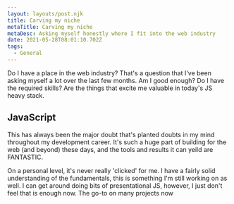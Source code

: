 ```yaml
---
layout: layouts/post.njk
title: Carving my niche
metaTitle: Carving my niche
metaDesc: Asking myself honestly where I fit into the web industry
date: 2021-05-28T08:01:10.702Z
tags:
  - General
---
```

Do I have a place in the web industry? That's a question that I've been asking myself a lot over the last few months. Am I good enough? Do I have the required skills? Are the things that excite me valuable in today's JS heavy stack.

## JavaScript
This has always been the major doubt that's planted doubts in my mind throughout my development career. It's such a huge part of building for the web (and beyond) these days, and the tools and results it can yeild are FANTASTIC.

On a personal level, it's never really 'clicked' for me. I have a fairly solid understanding of the fundamentals, this is something I'm still working on as well. I can get around doing bits of presentational JS, however, I just don't feel that is enough now. The go-to on many projects now